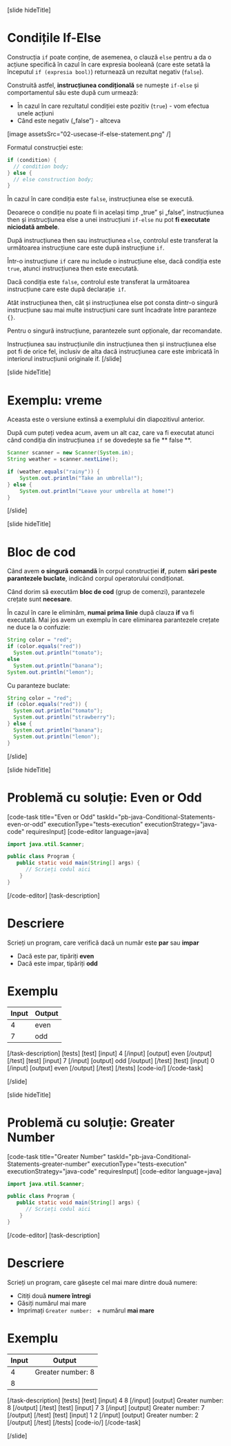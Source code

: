[slide hideTitle]

# Condițile If-Else
Construcția `if` poate conține, de asemenea, o clauză `else` pentru a da o acțiune specifică în cazul în care expresia booleană (care este setată la începutul `if (expresia bool)`) returnează un rezultat negativ (`false`).

Construită astfel, **instrucțiunea  condițională** se numește `if-else` și comportamentul său este după cum urmează:
* În cazul în care rezultatul condiției este pozitiv (`true`) - vom efectua unele acțiuni
* Când este negativ („false”) - altceva

[image assetsSrc="02-usecase-if-else-statement.png" /]

Formatul construcției este:
```java
if (condition) {
  // condition body;
} else {
  // else construction body;
}
```

În cazul în care condiția este `false`, instrucțiunea else se execută.

Deoarece o condiție nu poate fi in același timp „true” și „false”, instrucțiunea then și instrucțiunea  else a unei instrucțiuni `if-else` nu pot **fi executate niciodată ambele**.

După instrucțiunea  then sau instrucțiunea  `else`, controlul este transferat la următoarea instrucțiune care este după instrucțiune `if`.

Într-o instrucțiune `if` care nu include o instrucțiune else, dacă condiția este `true`, atunci instrucțiunea  then este executată.

Dacă condiția este `false`, controlul este transferat la următoarea instrucțiune care este după declarație` if`.

Atât instrucțiunea  then, cât și instrucțiunea  else pot consta dintr-o singură instrucțiune sau mai multe instrucțiuni care sunt încadrate între paranteze `{}`.

Pentru o singură instrucțiune, parantezele sunt opționale, dar recomandate.

Instrucțiunea  sau instrucțiunile din instrucțiunea  then și instrucțiunea  else pot fi de orice fel, inclusiv de alta dacă instrucțiunea  care  este imbricată în  interiorul instrucțiunii originale if.
[/slide]

[slide hideTitle]
# Exemplu: vreme


Aceasta este o versiune extinsă a exemplului din diapozitivul  anterior.

După cum puteți vedea acum, avem un alt caz, care va fi executat atunci când condiția din instrucțiunea `if` se dovedește  sa fie ** false **.
```java
Scanner scanner = new Scanner(System.in);
String weather = scanner.nextLine();

if (weather.equals("rainy")) {
    System.out.println("Take an umbrella!");
} else {
    System.out.println("Leave your umbrella at home!")
}
```
[/slide]

[slide hideTitle]
# Bloc de cod

Când avem **o singură comandă** în corpul construcției **if**, putem **sări peste parantezele buclate**, indicând corpul operatorului condiționat.

Când dorim să executăm **bloc de cod** (grup de comenzi), parantezele crețate sunt **necesare**. 

În cazul în care le eliminăm, **numai prima linie** după clauza **if** va fi executată.
Mai jos avem  un exemplu în care eliminarea parantezele crețate ne  duce la o confuzie:
```java live
String color = "red";
if (color.equals("red")) 
  System.out.println("tomato");
else
  System.out.println("banana");
System.out.println("lemon"); 
```

Cu paranteze buclate:
```java live
String color = "red";
if (color.equals("red")) {
  System.out.println("tomato");
  System.out.println("strawberry"); 
} else {
  System.out.println("banana");
  System.out.println("lemon");
}
```
[/slide]

[slide hideTitle]
# Problemă cu soluție: Even or Odd
[code-task title="Even or Odd" taskId="pb-java-Conditional-Statements-even-or-odd"  executionType="tests-execution" executionStrategy="java-code" requiresInput]
[code-editor language=java]
```java
import java.util.Scanner;

public class Program {
   public static void main(String[] args) {
      // Scrieți codul aici
    }
}
```
[/code-editor]
[task-description]
# Descriere
Scrieți un program, care verifică dacă un număr este **par** sau **impar**

   * Dacă este par, tipăriți **even**
   * Dacă este impar, tipăriți **odd**
# Exemplu

| **Input** | **Output** | 
| ---- | ---- |
| 4 | even|
| 7 | odd |

[/task-description]
[tests]
[test]
[input]
4
[/input]
[output]
even
[/output]
[/test]
[test]
[input]
7
[/input]
[output]
odd
[/output]
[/test]
[test]
[input]
0
[/input]
[output]
even
[/output]
[/test]
[/tests]
[code-io/]
[/code-task]

[/slide]



[slide hideTitle]
# Problemă cu soluție: Greater Number
[code-task title="Greater Number" taskId="pb-java-Conditional-Statements-greater-number" executionType="tests-execution" executionStrategy="java-code" requiresInput]
[code-editor language=java]
```java
import java.util.Scanner;

public class Program {
   public static void main(String[] args) {
      // Scrieți codul aici
    }
}
```
[/code-editor]
[task-description]
# Descriere
Scrieți un program, care găsește cel mai mare dintre două numere:

   * Citiți două **numere întregi**
   * Găsiți numărul mai mare
   * Imprimați `Greater number: ` + numărul **mai mare**
# Exemplu

| **Input** | **Output** | 
| ---- | ---- |
| 4 | Greater number: 8 |
| 8 |

[/task-description]
[tests]
[test]
[input]
4
8
[/input]
[output]
Greater number: 8
[/output]
[/test]
[test]
[input]
7
3
[/input]
[output]
Greater number: 7
[/output]
[/test]
[test]
[input]
1
2
[/input]
[output]
Greater number: 2
[/output]
[/test]
[/tests]
[code-io/]
[/code-task]

[/slide]


